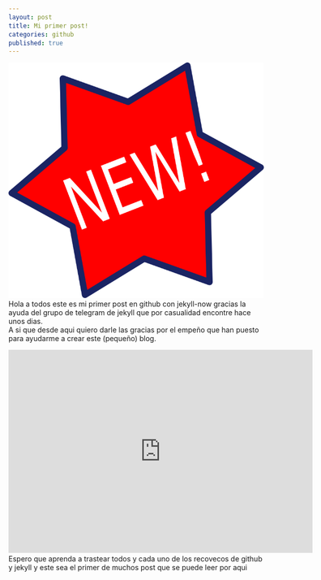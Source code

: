 ```yaml
---
layout: post
title: Mi primer post!
categories: github
published: true
---
```

![New!](/images/new.png)
Hola a todos este es mi primer post en github con jekyll-now gracias la ayuda del grupo de telegram de jekyll que
por casualidad encontre hace unos dias.<br>
A si que desde aqui quiero darle las gracias por el empeño que han puesto para ayudarme a crear este (pequeño) blog.<br>
<center><iframe width="600" height="400" src="https://www.youtube.com/embed/bytE6Vjo92E" frameborder="0" allow="accelerometer; autoplay; encrypted-media; gyroscope; picture-in-picture" allowfullscreen></iframe></center>
Espero que aprenda a trastear todos y cada uno de los recovecos de github y jekyll y este sea el primer de muchos post que se puede leer por aqui
